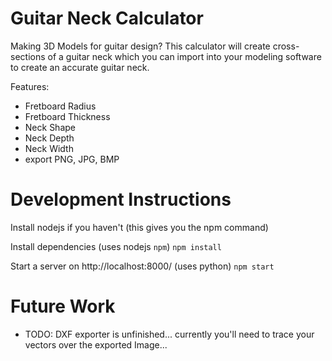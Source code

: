 # Guitar Neck Calculator

Making 3D Models for guitar design?  This calculator will create cross-sections of a guitar neck which you can import into your modeling software to create an accurate guitar neck.

Features:
- Fretboard Radius
- Fretboard Thickness
- Neck Shape
- Neck Depth
- Neck Width
- export PNG, JPG, BMP

# Development Instructions
Install nodejs if you haven't (this gives you the npm command)

Install dependencies   (uses nodejs `npm`)
`npm install`

Start a server on http://localhost:8000/   (uses python)
`npm start`

# Future Work
- TODO: DXF exporter is unfinished... currently you'll need to trace your vectors over the exported Image...



